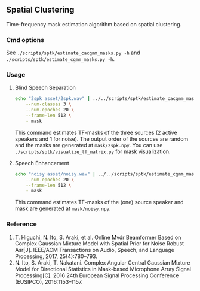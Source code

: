 
## Spatial Clustering

Time-frequency mask estimation algorithm based on spatial clustering.

### Cmd options

See `./scripts/sptk/estimate_cacgmm_masks.py -h` and `./scripts/sptk/estimate_cgmm_masks.py -h`.

### Usage

1. Blind Speech Separation
    ```bash
    echo "2spk asset/2spk.wav" | ../../scripts/sptk/estimate_cacgmm_masks.py \
        --num-classes 3 \
        --num-epoches 20 \
        --frame-len 512 \
        - mask
    ```
    This command estimates TF-masks of the three sources (2 active speakers and 1 for noise). The output order of the sources are random and the masks are generated at `mask/2spk.npy`. You can use `./scripts/sptk/visualize_tf_matrix.py` for mask visualization.

2. Speech Enhancement
    ```bash
    echo "noisy asset/noisy.wav" | ../../scripts/sptk/estimate_cgmm_masks.py \
        --num-epoches 20 \
        --frame-len 512 \
        - mask
    ```
    This command estimates TF-masks of the (one) source speaker and mask are generated at `mask/noisy.npy`.

### Reference

1. T. Higuchi, N. Ito, S. Araki, et al. Online Mvdr Beamformer Based on Complex Gaussian Mixture Model with Spatial Prior for Noise Robust Asr[J]. IEEE/ACM Transactions on Audio, Speech, and Language Processing, 2017, 25(4):780–793.
2. N. Ito, S. Araki, T. Nakatani. Complex Angular Central Gaussian Mixture Model for Directional Statistics in Mask-based Microphone Array Signal Processing[C]. 2016 24th European Signal Processing Conference (EUSIPCO), 2016:1153–1157.
